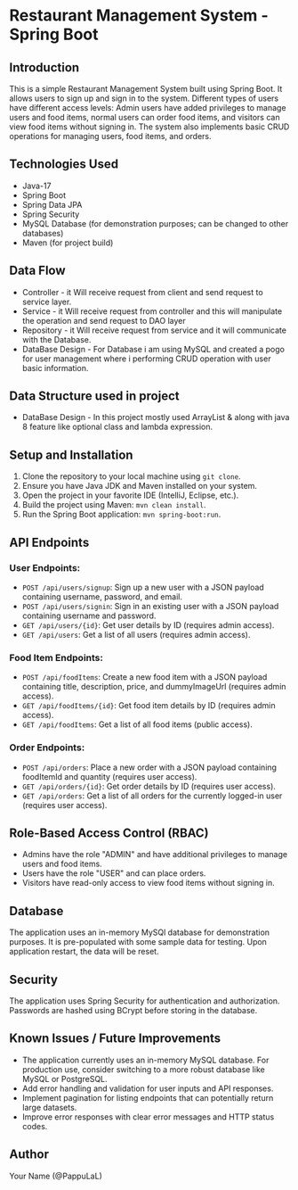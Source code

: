 # Restaurant Management System - Spring Boot

## Introduction
This is a simple Restaurant Management System built using Spring Boot. It allows users to sign up and sign in to the system. Different types of users have different access levels: Admin users have added privileges to manage users and food items, normal users can order food items, and visitors can view food items without signing in. The system also implements basic CRUD operations for managing users, food items, and orders.

## Technologies Used
- Java-17
- Spring Boot
- Spring Data JPA
- Spring Security
- MySQL Database (for demonstration purposes; can be changed to other databases)
- Maven (for project build)
##  Data Flow

* Controller -
  it Will receive request from client and send request to service layer.
* Service -
  it Will receive request from controller and this will manipulate the operation and send request to DAO layer
* Repository -
  it Will receive request from service and it will communicate with the Database.
* DataBase Design -
  For Database i am using MySQL and created a pogo for user management where i performing CRUD
  operation with user basic information.

##  Data Structure used in project

* DataBase Design -
  In this project mostly used ArrayList & along with java 8 feature like optional class and
  lambda expression.


## Setup and Installation
1. Clone the repository to your local machine using `git clone`.
2. Ensure you have Java JDK and Maven installed on your system.
3. Open the project in your favorite IDE (IntelliJ, Eclipse, etc.).
4. Build the project using Maven: `mvn clean install`.
5. Run the Spring Boot application: `mvn spring-boot:run`.

## API Endpoints

### User Endpoints:
- `POST /api/users/signup`: Sign up a new user with a JSON payload containing username, password, and email.
- `POST /api/users/signin`: Sign in an existing user with a JSON payload containing username and password.
- `GET /api/users/{id}`: Get user details by ID (requires admin access).
- `GET /api/users`: Get a list of all users (requires admin access).

### Food Item Endpoints:
- `POST /api/foodItems`: Create a new food item with a JSON payload containing title, description, price, and dummyImageUrl (requires admin access).
- `GET /api/foodItems/{id}`: Get food item details by ID (requires admin access).
- `GET /api/foodItems`: Get a list of all food items (public access).

### Order Endpoints:
- `POST /api/orders`: Place a new order with a JSON payload containing foodItemId and quantity (requires user access).
- `GET /api/orders/{id}`: Get order details by ID (requires user access).
- `GET /api/orders`: Get a list of all orders for the currently logged-in user (requires user access).

## Role-Based Access Control (RBAC)
- Admins have the role "ADMIN" and have additional privileges to manage users and food items.
- Users have the role "USER" and can place orders.
- Visitors have read-only access to view food items without signing in.

## Database
The application uses an in-memory MySQl database for demonstration purposes. It is pre-populated with some sample data for testing. Upon application restart, the data will be reset.

## Security
The application uses Spring Security for authentication and authorization. Passwords are hashed using BCrypt before storing in the database.

## Known Issues / Future Improvements
- The application currently uses an in-memory MySQL database. For production use, consider switching to a more robust database like MySQL or PostgreSQL.
- Add error handling and validation for user inputs and API responses.
- Implement pagination for listing endpoints that can potentially return large datasets.
- Improve error responses with clear error messages and HTTP status codes.


## Author
Your Name (@PappuLaL)